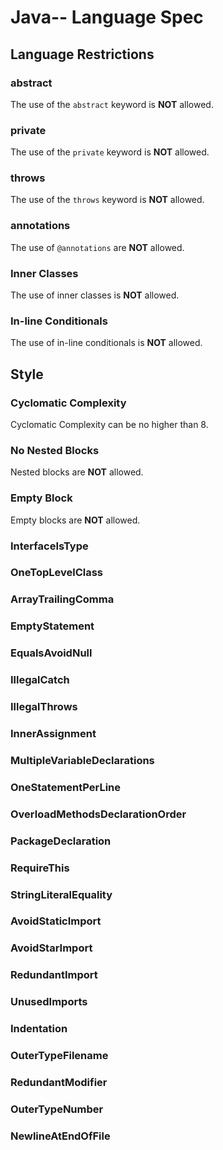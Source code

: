 # Java-- Language Spec

## Language Restrictions

### abstract

The use of the `abstract` keyword is __NOT__ allowed.

### private

The use of the `private` keyword is __NOT__ allowed.

### throws

The use of the `throws` keyword is __NOT__ allowed.

### annotations

The use of `@annotations` are __NOT__ allowed.

### Inner Classes

The use of inner classes is __NOT__ allowed.

### In-line Conditionals

The use of in-line conditionals is __NOT__ allowed.

## Style

### Cyclomatic Complexity

Cyclomatic Complexity can be no higher than 8.

### No Nested Blocks

Nested blocks are __NOT__ allowed.

### Empty Block

Empty blocks are __NOT__ allowed.

### InterfaceIsType

### OneTopLevelClass

### ArrayTrailingComma

### EmptyStatement

### EqualsAvoidNull

### IllegalCatch

### IllegalThrows

### InnerAssignment

### MultipleVariableDeclarations

### OneStatementPerLine

### OverloadMethodsDeclarationOrder

### PackageDeclaration

### RequireThis

### StringLiteralEquality

### AvoidStaticImport

### AvoidStarImport

### RedundantImport

### UnusedImports

### Indentation

### OuterTypeFilename

### RedundantModifier

### OuterTypeNumber

### NewlineAtEndOfFile
